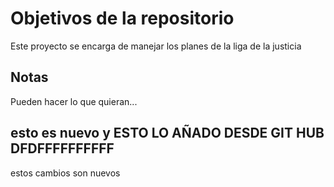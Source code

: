 # Objetivos de la repositorio

Este proyecto se encarga de manejar los planes de la liga de la justicia


## Notas
Pueden hacer lo que quieran...


## esto es nuevo y ESTO LO AÑADO DESDE GIT HUB DFDFFFFFFFFFF
estos cambios son nuevos

